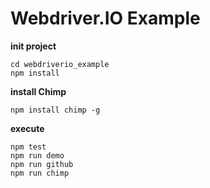 # Webdriver.IO Example

**init project**

```
cd webdriverio_example
npm install
```

**install Chimp**

```
npm install chimp -g
```

**execute**

```
npm test
npm run demo
npm run github
npm run chimp
```
